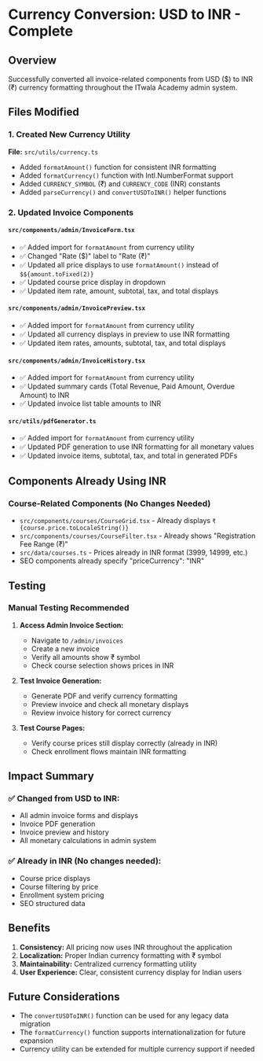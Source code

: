 # Currency Conversion: USD to INR - Complete

## Overview
Successfully converted all invoice-related components from USD ($) to INR (₹) currency formatting throughout the ITwala Academy admin system.

## Files Modified

### 1. Created New Currency Utility
**File:** `src/utils/currency.ts`
- Added `formatAmount()` function for consistent INR formatting
- Added `formatCurrency()` function with Intl.NumberFormat support
- Added `CURRENCY_SYMBOL` (₹) and `CURRENCY_CODE` (INR) constants
- Added `parseCurrency()` and `convertUSDToINR()` helper functions

### 2. Updated Invoice Components

#### `src/components/admin/InvoiceForm.tsx`
- ✅ Added import for `formatAmount` from currency utility
- ✅ Changed "Rate ($)" label to "Rate (₹)"
- ✅ Updated all price displays to use `formatAmount()` instead of `$${amount.toFixed(2)}`
- ✅ Updated course price display in dropdown
- ✅ Updated item rate, amount, subtotal, tax, and total displays

#### `src/components/admin/InvoicePreview.tsx`
- ✅ Added import for `formatAmount` from currency utility
- ✅ Updated all currency displays in preview to use INR formatting
- ✅ Updated item rates, amounts, subtotal, tax, and total displays

#### `src/components/admin/InvoiceHistory.tsx`
- ✅ Added import for `formatAmount` from currency utility
- ✅ Updated summary cards (Total Revenue, Paid Amount, Overdue Amount) to INR
- ✅ Updated invoice list table amounts to INR

#### `src/utils/pdfGenerator.ts`
- ✅ Added import for `formatAmount` from currency utility
- ✅ Updated PDF generation to use INR formatting for all monetary values
- ✅ Updated invoice items, subtotal, tax, and total in generated PDFs

## Components Already Using INR

### Course-Related Components (No Changes Needed)
- `src/components/courses/CourseGrid.tsx` - Already displays `₹{course.price.toLocaleString()}`
- `src/components/courses/CourseFilter.tsx` - Already shows "Registration Fee Range (₹)"
- `src/data/courses.ts` - Prices already in INR format (3999, 14999, etc.)
- SEO components already specify "priceCurrency": "INR"

## Testing

### Manual Testing Recommended
1. **Access Admin Invoice Section:**
   - Navigate to `/admin/invoices`
   - Create a new invoice
   - Verify all amounts show ₹ symbol
   - Check course selection shows prices in INR

2. **Test Invoice Generation:**
   - Generate PDF and verify currency formatting
   - Preview invoice and check all monetary displays
   - Review invoice history for correct currency

3. **Test Course Pages:**
   - Verify course prices still display correctly (already in INR)
   - Check enrollment flows maintain INR formatting

## Impact Summary

### ✅ Changed from USD to INR:
- All admin invoice forms and displays
- Invoice PDF generation
- Invoice preview and history
- All monetary calculations in admin system

### ✅ Already in INR (No changes needed):
- Course price displays
- Course filtering by price
- Enrollment system pricing
- SEO structured data

## Benefits
1. **Consistency:** All pricing now uses INR throughout the application
2. **Localization:** Proper Indian currency formatting with ₹ symbol
3. **Maintainability:** Centralized currency formatting utility
4. **User Experience:** Clear, consistent currency display for Indian users

## Future Considerations
- The `convertUSDToINR()` function can be used for any legacy data migration
- The `formatCurrency()` function supports internationalization for future expansion
- Currency utility can be extended for multiple currency support if needed